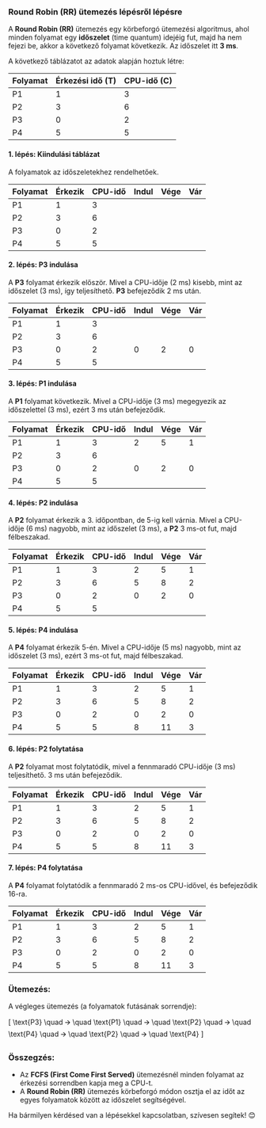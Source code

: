 ### **Round Robin (RR) ütemezés lépésről lépésre**

A **Round Robin (RR)** ütemezés egy körbeforgó ütemezési algoritmus, ahol minden folyamat egy **időszelet** (time quantum) idejéig fut, majd ha nem fejezi be, akkor a következő folyamat következik. Az időszelet itt **3 ms**.

A következő táblázatot az adatok alapján hoztuk létre:

| Folyamat | Érkezési idő (T) | CPU-idő (C) |
|----------|------------------|-------------|
| P1       | 1                | 3           |
| P2       | 3                | 6           |
| P3       | 0                | 2           |
| P4       | 5                | 5           |

#### **1. lépés: Kiindulási táblázat**
A folyamatok az időszeletekhez rendelhetőek.

| Folyamat | Érkezik | CPU-idő | Indul | Vége | Vár |
|----------|---------|---------|-------|------|-----|
| P1       | 1       | 3       |       |      |     |
| P2       | 3       | 6       |       |      |     |
| P3       | 0       | 2       |       |      |     |
| P4       | 5       | 5       |       |      |     |

#### **2. lépés: P3 indulása**
A **P3** folyamat érkezik először. Mivel a CPU-idője (2 ms) kisebb, mint az időszelet (3 ms), így teljesíthető. **P3** befejeződik 2 ms után.

| Folyamat | Érkezik | CPU-idő | Indul | Vége | Vár |
|----------|---------|---------|-------|------|-----|
| P1       | 1       | 3       |       |      |     |
| P2       | 3       | 6       |       |      |     |
| P3       | 0       | 2       | 0     | 2    | 0   |
| P4       | 5       | 5       |       |      |     |

#### **3. lépés: P1 indulása**
A **P1** folyamat következik. Mivel a CPU-idője (3 ms) megegyezik az időszelettel (3 ms), ezért 3 ms után befejeződik.

| Folyamat | Érkezik | CPU-idő | Indul | Vége | Vár |
|----------|---------|---------|-------|------|-----|
| P1       | 1       | 3       | 2     | 5    | 1   |
| P2       | 3       | 6       |       |      |     |
| P3       | 0       | 2       | 0     | 2    | 0   |
| P4       | 5       | 5       |       |      |     |

#### **4. lépés: P2 indulása**
A **P2** folyamat érkezik a 3. időpontban, de 5-ig kell várnia. Mivel a CPU-idője (6 ms) nagyobb, mint az időszelet (3 ms), a **P2** 3 ms-ot fut, majd félbeszakad.

| Folyamat | Érkezik | CPU-idő | Indul | Vége | Vár |
|----------|---------|---------|-------|------|-----|
| P1       | 1       | 3       | 2     | 5    | 1   |
| P2       | 3       | 6       | 5     | 8    | 2   |
| P3       | 0       | 2       | 0     | 2    | 0   |
| P4       | 5       | 5       |       |      |     |

#### **5. lépés: P4 indulása**
A **P4** folyamat érkezik 5-én. Mivel a CPU-idője (5 ms) nagyobb, mint az időszelet (3 ms), ezért 3 ms-ot fut, majd félbeszakad.

| Folyamat | Érkezik | CPU-idő | Indul | Vége | Vár |
|----------|---------|---------|-------|------|-----|
| P1       | 1       | 3       | 2     | 5    | 1   |
| P2       | 3       | 6       | 5     | 8    | 2   |
| P3       | 0       | 2       | 0     | 2    | 0   |
| P4       | 5       | 5       | 8     | 11   | 3   |

#### **6. lépés: P2 folytatása**
A **P2** folyamat most folytatódik, mivel a fennmaradó CPU-idője (3 ms) teljesíthető. 3 ms után befejeződik.

| Folyamat | Érkezik | CPU-idő | Indul | Vége | Vár |
|----------|---------|---------|-------|------|-----|
| P1       | 1       | 3       | 2     | 5    | 1   |
| P2       | 3       | 6       | 5     | 8    | 2   |
| P3       | 0       | 2       | 0     | 2    | 0   |
| P4       | 5       | 5       | 8     | 11   | 3   |

#### **7. lépés: P4 folytatása**
A **P4** folyamat folytatódik a fennmaradó 2 ms-os CPU-idővel, és befejeződik 16-ra.

| Folyamat | Érkezik | CPU-idő | Indul | Vége | Vár |
|----------|---------|---------|-------|------|-----|
| P1       | 1       | 3       | 2     | 5    | 1   |
| P2       | 3       | 6       | 5     | 8    | 2   |
| P3       | 0       | 2       | 0     | 2    | 0   |
| P4       | 5       | 5       | 8     | 11   | 3   |

### **Ütemezés:**

A végleges ütemezés (a folyamatok futásának sorrendje):

\[
\text{P3} \quad 🡪 \quad \text{P1} \quad 🡪 \quad \text{P2} \quad 🡪 \quad \text{P4} \quad 🡪 \quad \text{P2} \quad 🡪 \quad \text{P4}
\]

### **Összegzés**:
- Az **FCFS (First Come First Served)** ütemezésnél minden folyamat az érkezési sorrendben kapja meg a CPU-t.
- A **Round Robin (RR)** ütemezés körbeforgó módon osztja el az időt az egyes folyamatok között az időszelet segítségével.
  
Ha bármilyen kérdésed van a lépésekkel kapcsolatban, szívesen segítek! 😊